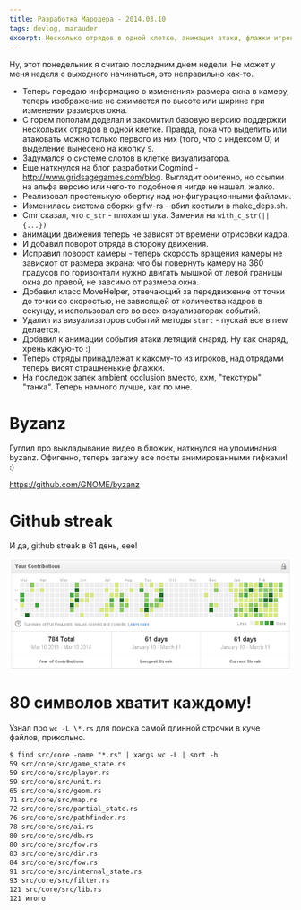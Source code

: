 ```yaml
---
title: Разработка Мародера - 2014.03.10
tags: devlog, marauder
excerpt: Несколько отрядов в одной клетке, анимация атаки, флажки игроков, cogmind, c\_str, byzanz, github streak, 80 символов
---
```


Ну, этот понедельник я считаю последним днем недели. Не может у меня
неделя с выходного начинаться, это неправильно как-то.

- Теперь передаю информацию о изменениях размера окна в камеру, теперь
  изображение не сжимается по высоте или ширине при изменении размеров
  окна.
- С горем пополам доделал и закомитил базовую версию поддержки
  нескольких отрядов в одной клетке. Правда, пока что выделить или
  атаковать можно только первого из них (того, что с индексом 0) и
  выделение вынесено на кнопку `S`.
- Задумался о системе слотов в клетке визуализатора.
- Еще наткнулся на блог разработки Cogmind -
  <http://www.gridsagegames.com/blog>. Выглядит офигенно, но ссылки на
  альфа версию или чего-то подобное я нигде не нашел, жалко.
- Реализовал простенькую обертку над конфигурационными файлами.
- Изменилась система сборки glfw-rs - вбил костыли в make\_deps.sh.
- Cmr сказал, что `c_str` - плохая штука. Заменил на
  `with_c_str(||{...})`
- анимации движения теперь не зависят от времени отрисовки кадра.
- И добавил поворот отряда в сторону движения.
- Исправил поворот камеры - теперь скорость вращения камеры не
  зависиот от размера экрана: что бы повернуть камеру на 360 градусов
  по горизонтали нужно двигать мышкой от левой границы окна до правой,
  не завсимо от размера окна.
- Добавил класс MoveHelper, отвечающий за передвижение от точки до
  точки со скоростью, не зависящей от количества кадров в секунду, и
  использовал его во всех визуализаторах событий.
- Удалил из визуализаторов событий методы `start` - пускай все в new
  делается.
- Добавил к анимации события атаки летящий снаряд. Ну как снаряд,
  хрень какую-то :)
- Теперь отряды принадлежат к какому-то из игроков, над отрядами
  теперь висят страшненькие флажки.
- На последок запек ambient occlusion вместо, кхм, "текстуры" "танка".
  Теперь намного лучше, как по мне.

Byzanz
======

Гуглил про выкладывание видео в бложик, наткнулся на упоминания byzanz.
Офигенно, теперь загажу все посты анимированными гифками! :)

<https://github.com/GNOME/byzanz>

Github streak
=============

И да, github streak в 61 день, еее!

![github-streak-pic](images/2014-03-09--github-streak.png)

80 символов хватит каждому!
===========================

Узнал про `wc -L \*.rs` для поиска самой длинной строчки в куче файлов,
прикольно.

```text
$ find src/core -name "*.rs" | xargs wc -L | sort -h
59 src/core/src/game_state.rs
59 src/core/src/player.rs
59 src/core/src/unit.rs
65 src/core/src/geom.rs
71 src/core/src/map.rs
72 src/core/src/partial_state.rs
76 src/core/src/pathfinder.rs
78 src/core/src/ai.rs
80 src/core/src/db.rs
80 src/core/src/fov.rs
83 src/core/src/dir.rs
84 src/core/src/fow.rs
91 src/core/src/internal_state.rs
93 src/core/src/filter.rs
121 src/core/src/lib.rs
121 итого
```
